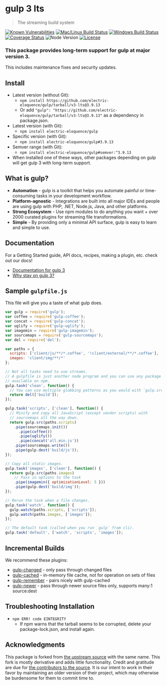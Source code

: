 # gulp 3 lts

> The streaming build system

[![Known Vulnerabilities][snyk-image]][snyk-url]
[![Mac/Linux Build Status][travis-image]][travis-url]
[![Windows Build Status][appveyor-image]][appveyor-url]
[![Coverage Status][coveralls-image]][coveralls-url]
![Node Version][node-version-image]
[![License][license-image]][license-url]

### This package provides long-term support for gulp at major version 3.

This includes maintenance fixes and security updates.

## Install

* Latest version (without Git):
  * `npm install https://github.com/electric-eloquence/gulp/tarball/v3-lts@3.9.13`
  * Or add `"gulp": "https://github.com/electric-eloquence/gulp/tarball/v3-lts@3.9.13"`
    as a dependency in package.json.
* Latest version (with Git):
  * `npm install electric-eloquence/gulp`
* Specific version (with Git):
  * `npm install electric-eloquence/gulp#3.9.13`
* Semver range (with Git):
  * `npm install electric-eloquence/gulp#semver:^3.9.13`
* When installed one of these ways, other packages depending on gulp will get
  gulp 3 with long-term support.

## What is gulp?

* __Automation__ - gulp is a toolkit that helps you automate painful or 
  time-consuming tasks in your development workflow.
* __Platform-agnostic__ - Integrations are built into all major IDEs and people 
  are using gulp with PHP, .NET, Node.js, Java, and other platforms.
* __Strong Ecosystem__ - Use npm modules to do anything you want + over 2000 
  curated plugins for streaming file transformations.
* __Simple__ - By providing only a minimal API surface, gulp is easy to learn 
  and simple to use.

## Documentation

For a Getting Started guide, API docs, recipes, making a plugin, etc. check out our docs!

* [Documentation for gulp 3](/docs/README.md)
* [Why stay on gulp 3?](/docs/why-gulp-3.md)

## Sample `gulpfile.js`

This file will give you a taste of what gulp does.

```javascript
var gulp = require('gulp');
var coffee = require('gulp-coffee');
var concat = require('gulp-concat');
var uglify = require('gulp-uglify');
var imagemin = require('gulp-imagemin');
var sourcemaps = require('gulp-sourcemaps');
var del = require('del');

var paths = {
  scripts: ['client/js/**/*.coffee', '!client/external/**/*.coffee'],
  images: 'client/img/**/*'
};

// Not all tasks need to use streams.
// A gulpfile is just another node program and you can use any package
// available on npm.
gulp.task('clean', function() {
  // You can use multiple globbing patterns as you would with `gulp.src`.
  return del(['build']);
});

gulp.task('scripts', ['clean'], function() {
  // Minify and copy all JavaScript (except vendor scripts) with
  // sourcemaps all the way down.
  return gulp.src(paths.scripts)
    .pipe(sourcemaps.init())
      .pipe(coffee())
      .pipe(uglify())
      .pipe(concat('all.min.js'))
    .pipe(sourcemaps.write())
    .pipe(gulp.dest('build/js'));
});

// Copy all static images.
gulp.task('images', ['clean'], function() {
  return gulp.src(paths.images)
    // Pass in options to the task
    .pipe(imagemin({ optimizationLevel: 5 }))
    .pipe(gulp.dest('build/img'));
});

// Rerun the task when a file changes.
gulp.task('watch', function() {
  gulp.watch(paths.scripts, ['scripts']);
  gulp.watch(paths.images, ['images']);
});

// The default task (called when you run `gulp` from cli).
gulp.task('default', ['watch', 'scripts', 'images']);
```

## Incremental Builds

We recommend these plugins:

* [gulp-changed](https://github.com/sindresorhus/gulp-changed) - only pass through changed files
* [gulp-cached](https://github.com/gulp-community/gulp-cached) - in-memory file cache, not for operation on sets of files
* [gulp-remember](https://github.com/ahaurw01/gulp-remember) - pairs nicely with gulp-cached
* [gulp-newer](https://github.com/tschaub/gulp-newer) - pass through newer source files only, supports many:1 source:dest

## Troubleshooting Installation

* `npm ERR! code EINTEGRITY`
  * If npm warns that the tarball seems to be corrupted, delete your
    package-lock.json, and install again.

## Acknowledgments

This package is forked from 
[the upstream source](https://github.com/gulpjs/gulp) with the same name. 
This fork is mostly derivative and adds little functionality. Credit and 
gratitude are due for 
[the contributors to the source](https://github.com/gulpjs/gulp/graphs/contributors). 
It is our intent to work in their favor by maintaining an older version of their 
project, which may otherwise be burdensome for them to commit time to.

[snyk-image]: https://snyk.io/test/github/electric-eloquence/gulp/v3-lts/badge.svg
[snyk-url]: https://snyk.io/test/github/electric-eloquence/gulp/v3-lts

[travis-image]: https://img.shields.io/travis/electric-eloquence/gulp/v3-lts.svg?label=mac%20%26%20linux
[travis-url]: https://travis-ci.org/electric-eloquence/gulp

[appveyor-image]: https://img.shields.io/appveyor/ci/e2tha-e/gulp/v3-lts.svg?label=windows
[appveyor-url]: https://ci.appveyor.com/project/e2tha-e/gulp

[coveralls-image]: https://img.shields.io/coveralls/electric-eloquence/gulp/v3-lts.svg
[coveralls-url]: https://coveralls.io/github/electric-eloquence/gulp?branch=v3-lts

[node-version-image]: https://img.shields.io/node/v/@electric-eloquence/gulp.svg

[license-image]: https://img.shields.io/github/license/electric-eloquence/gulp.svg
[license-url]: https://raw.githubusercontent.com/electric-eloquence/gulp/v3-lts/LICENSE
